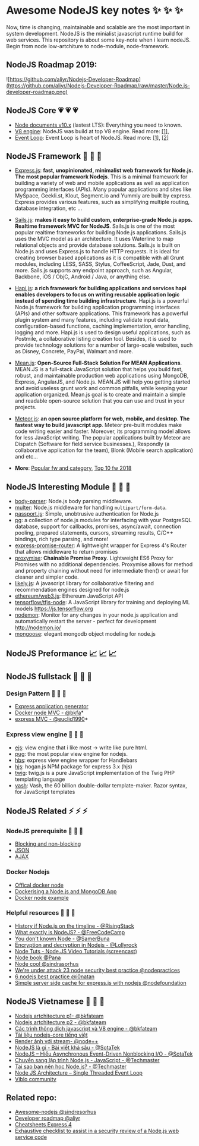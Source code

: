 # Awesome NodeJS key notes :sparkles: :sparkles: :sparkles:
Now, time is changing, maintainable and scalable are the most important in system development. NodeJS is the minialist javascript runtime build for web services.
This repository is about some key-note when i learn nodeJS. Begin from node low-artchiture to node-module, node-framework.
## NodeJS Roadmap 2019:
![https://github.com/aliyr/Nodejs-Developer-Roadmap](https://github.com/aliyr/Nodejs-Developer-Roadmap/raw/master/Node.js-developer-roadmap.png)
## NodeJS Core :heartpulse: :heartpulse: :heartpulse:
* [Node documents v10.x](https://nodejs.org/dist/latest-v10.x/docs/api/) (lastest LTS): Everything you need to known.
* [V8 engine](https://github.com/v8/v8/wiki/Introduction): NodeJS was build at top V8 engine. Read more:  [[1]](https://blog.sessionstack.com/how-javascript-works-inside-the-v8-engine-5-tips-on-how-to-write-optimized-code-ac089e62b12e), 
* [Event Loop](https://nodejs.org/en/docs/guides/event-loop-timers-and-nexttick/): Event Loop is heart of NodeJS. Read more: [[1]](https://medium.com/the-node-js-collection/what-you-should-know-to-really-understand-the-node-js-event-loop-and-its-metrics-c4907b19da4c), [[2]](https://blog.risingstack.com/node-js-at-scale-understanding-node-js-event-loop/)

## NodeJS Framework :rocket: :rocket: :rocket:
* [Express.js](https://expressjs.com): <span style="text-align:justify">**fast, unopinionated, minimalist web framework for Node.js. The most popular framework Nodejs**. This is a minimal framework for building a variety of web and mobile applications as well as application programming interfaces (APIs). Many popular applications and sites like MySpace, Geekli.st, Klout, Segment.io and Yummly are built by express. Express provides various features, such as simplifying multiple routing, database integration, etc ... </span>

* [Sails.js](https://sailsjs.com): <span style='text-align:justify'> **makes it easy to build custom, enterprise-grade Node.js apps. Realtime framework MVC for NodeJS**. Sails.js is one of the most popular realtime frameworks for building Node.js applications. Sails.js uses the MVC model as an architecture. It uses Waterline to map relational objects and provide database solutions. Sails.js is built on Node.js and uses Express.js to handle HTTP requests. It is ideal for creating browser based applications as it is compatible with all Grunt modules, including LESS, SASS, Stylus, CoffeeScript, Jade, Dust, and more. Sails.js supports any endpoint approach, such as Angular, Backbone, iOS / ObjC, Android / Java, or anything else. </span>

* [Hapi.js](https://hapijs.com): **a rich framework for building applications and services hapi enables developers to focus on writing reusable application logic instead of spending time building infrastructure**. Hapi.js is a powerful Node.js framework for building application programming interfaces (APIs) and other software applications. This framework has a powerful plugin system and many features, including validate input data, configuration-based functions, caching implementation, error handling, logging and more. Hapi.js is used to design useful applications, such as Postmile, a collaborative listing creation tool. Besides, it is used to provide technology solutions for a number of large-scale websites, such as Disney, Concrete, PayPal, Walmart and more.

* [Mean.js](http://meanjs.org): **Open-Source Full-Stack Solution For MEAN Applications**. MEAN.JS is a full-stack JavaScript solution that helps you build fast, robust, and maintainable production web applications using MongoDB, Express, AngularJS, and Node.js. MEAN.JS will help you getting started and avoid useless grunt work and common pitfalls, while keeping your application organized. Mean.js goal is to create and maintain a simple and readable open-source solution that you can use and trust in your projects.

* [Meteor.js](https://www.meteor.com): **an open source platform for web, mobile, and desktop. The fastest way to build javascript app**. Meteor pre-built modules make code writing easier and faster. Moreover, its programming model allows for less JavaScript writing. The popular applications built by Meteor are Dispatch (Software for field service businesses.), Respondly (a collaborative application for the team), Blonk (Mobile search application) and etc...

* **More**: [Popular fw and category](http://nodeframework.com/), [Top 10 fw 2018](https://da-14.com/blog/10-best-nodejs-frameworks)
 
## NodeJS Interesting Module :seedling: :seedling: :seedling:
* [body-parser](https://github.com/expressjs/body-parser): Node.js body parsing middleware.
* [multer](https://github.com/expressjs/multer): Node.js middleware for handling `multipart/form-data`. 
* [passport.js](http://www.passportjs.org/): Simple, unobtrusive authentication for Node.js
* [pg](https://node-postgres.com/): a collection of node.js modules for interfacing with your PostgreSQL database, support for callbacks, promises, async/await, connection pooling, prepared statements, cursors, streaming results, C/C++ bindings, rich type parsing, and more!
* [express-promise-router](https://github.com/express-promise-router/express-promise-router): A lightweight wrapper for Express 4's Router that allows middleware to return promises
* [proxymise](https://github.com/kozhevnikov/proxymise): **Chainable Promise Proxy**. Lightweight ES6 Proxy for Promises with no additional dependencies. Proxymise allows for method and property chaining without need for intermediate then() or await for cleaner and simpler code.
* [likely.js](https://github.com/sbyrnes/likely.js): A javascript library for collaborative filtering and recommendation engines designed for node.js
* [ethereum/web3.js](https://github.com/ethereum/web3.js): Ethereum JavaScript API
* [tensorflow/tfjs-node](https://github.com/tensorflow/tfjs-node): A JavaScript library for training and deploying ML models https://js.tensorflow.org 
* [nodemon](https://github.com/remy/nodemon): Monitor for any changes in your node.js application and automatically restart the server - perfect for development http://nodemon.io/
* [mongoose](http://mongoosejs.com/): elegant mongodb object modeling for node.js

## NodeJS Preformance :chart_with_upwards_trend: :chart_with_upwards_trend: :chart_with_upwards_trend:

## NodeJS fullstack :tada: :tada: :tada:
### Design Pattern :art: :art: :art:
* [Express application generator](https://expressjs.com/en/starter/generator.html)
* [Docker node MVC - @bkfa](https://github.com/BKFA/expressMVC)* 
* [express MVC - @euclid1990](https://github.com/euclid1990/express)*

### Express view engine :palm_tree: :palm_tree: :palm_tree:
* [ejs](http://ejs.co/#docs): view engine that i like most -> write like pure html.
* [pug](https://github.com/pugjs/pug): the most popular view engine for nodejs.
* [hbs](https://github.com/pillarjs/hbs): express view engine wrapper for Handlebars
* [hjs](https://github.com/nullfirm/hjs): hogan.js NPM package for express 3.x (hjs)
* [twig](https://github.com/twigjs/twig.js): twig.js is a pure JavaScript implementation of the Twig PHP templating language
* [vash](https://github.com/kirbysayshi/vash): Vash, the 60 billion double-dollar template-maker. Razor syntax, for JavaScript templates

## NodeJS Related :zap: :zap: :zap:
### NodeJS prerequisite :sunflower: :sunflower: :sunflower:
* [Blocking and non-blocking](https://nodejs.org/en/docs/guides/blocking-vs-non-blocking/)
* [JSON](https://www.w3schools.com/js/js_json_intro.asp)
* [AJAX](https://www.w3schools.com/js/js_ajax_intro.asp)
### Docker Nodejs
* [Offical docker node](https://github.com/nodejs/docker-node)
* [Dockerising a Node.js and MongoDB App](https://medium.com/statuscode/dockerising-a-node-js-and-mongodb-app-d22047e2806f)
* [Docker node example](https://github.com/b00giZm/docker-compose-nodejs-examples)
### Helpful resources :girl: :girl: :girl:
* [History if Node.js on the timeline - @RisingStack](https://blog.risingstack.com/history-of-node-js)
* [What exactly is NodeJS? - @FreeCodeCamp](https://medium.freecodecamp.org/what-exactly-is-node-js-ae36e97449f5)
* [You don't known Node - @SamerBuna](https://edgecoders.com/you-dont-know-node-6515a658a1ed)
* [Encryption and decryption in Nodejs - @Lollyrock](http://lollyrock.com/articles/nodejs-encryption/)
* [Node Tuts - Node.JS Video Tutorials (screencast)](http://nodetuts.com/)
* [Node book @Pana](https://github.com/Pana/node-books)
* [Node cool @sindrasorhus](https://github.com/sindresorhus/awesome-nodejs)
* [We're under attack 23 node security best practice @nodepractices](https://medium.com/@nodepractices/were-under-attack-23-node-js-security-best-practices-e33c146cb87d)
* [6 nodejs best practice @i0natan](https://github.com/i0natan/nodebestpractices#6-security-best-practices)
* [Simple server side cache for express.js with nodejs @nodefoundation](https://medium.com/the-node-js-collection/simple-server-side-cache-for-express-js-with-node-js-45ff296ca0f0)

## NodeJS Vietnamese :notebook_with_decorative_cover: :notebook_with_decorative_cover: :notebook_with_decorative_cover:
* [Nodejs artchitecture p1- @bkfateam](https://www.facebook.com/notes/bkfa-team/nodejs-architecture-concept-p1/322131021648618/)
* [Nodejs artchitecture p2 - @bkfateam](https://www.facebook.com/notes/bkfa-team/nodejs-architecture-concept-p2/323275331534187/)
* [Các trình thông dịch javascript và V8 engine - @bkfateam](https://www.facebook.com/notes/bkfa-team/c%C3%A1c-tr%C3%ACnh-th%C3%B4ng-d%E1%BB%8Bch-javascript-v%C3%A0-v8-engine-t%C3%ACm-hi%E1%BB%83u-v%C3%A0-%E1%BB%A9ng-d%E1%BB%A5ng-v%C3%A0o-vi%E1%BB%87c-t%E1%BB%91i-%C6%B0/380847369110316/)
* [Tài liệu nodejs-core tiếng việt](https://drive.google.com/open?id=1WMihN6Bw6OtClI1KnEAacBXf4Ca6JcxA) 
* [Render ảnh với stream- @node++](https://nodeplusplus.com/2018/03/31/render-anh-voi-stream/)
* [NodeJS là gi - Bài viết khá sâu - @SotaTek](https://sotatek.com/blog/nodejs-la-gi/)
* [NodeJS – Hiểu Asynchronous Event-Driven Nonblocking I/O - @SotaTek](https://sotatek.com/blog/nodejs-hieu-asynchronous-event-drivent-nonblocking-io/)
* [Chuyển sang lập trình Node.js - JavaScript - @Techmaster](https://techmaster.vn/posts/26304/hoc-lap-trinh-nodejs-javascript)
* [Tại sao bạn nên học Node.js? - @Techmaster](https://techmaster.vn/posts/34075/tai-sao-ban-nen-hoc-nodejs)
* [Node JS Architecture – Single Threaded Event Loop](https://viblo.asia/p/node-js-architecture-single-threaded-event-loop-Qbq5Qg4XZD8)
* [Viblo community](https://viblo.asia/search?q=nodejs&s=views)

## Related repo:
* [Awesome-nodejs @sindresorhus](https://github.com/sindresorhus/awesome-nodejs)
* [Developer roadmap @aliyr](https://github.com/aliyr/Nodejs-Developer-Roadmap)
* [Cheatsheets Express 4](https://github.com/azat-co/cheatsheets/tree/master/express4)
* [Exhaustive checklist to assist in a security review of a Node.js web service code](https://github.com/jesusprubio/strong-node)
